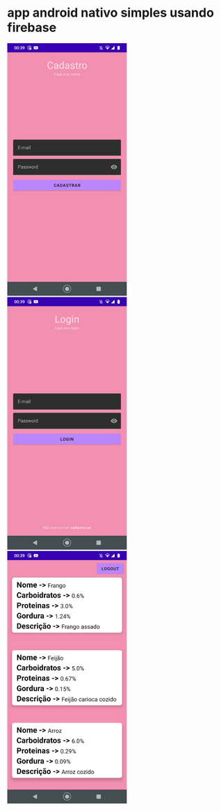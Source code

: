 # app android nativo simples usando firebase

<img height="580em"  src="assets/870a1ef1-7fc9-474a-9320-079ed45276f4.jpeg">
<img height="580em"  src="assets/735305e5-2749-4057-9ac5-97b80a691c66.jpeg">
<img height="580em"  src="assets/c59bb48f-712d-400b-853b-03d2c5addb03.jpeg">
